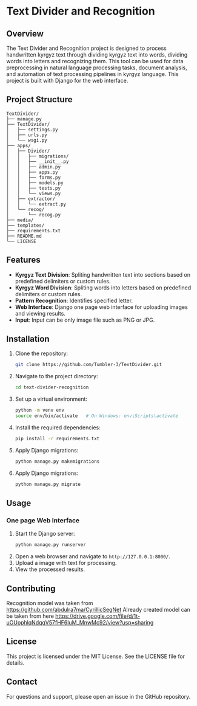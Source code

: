# Text Divider and Recognition

## Overview
The Text Divider and Recognition project is designed to process handwritten kyrgyz text through dividing kyrgyz text into words, dividing words into letters and recognizing them. This tool can be used for data preprocessing in natural language processing tasks, document analysis, and automation of text processing pipelines in kyrgyz language. This project is built with Django for the web interface.

## Project Structure
```
TextDivider/
├── manage.py                  
├── TextDivider/
│   ├── settings.py            
│   ├── urls.py                
│   └── wsgi.py                
├── apps/    
│   ├── Divider/  
│   │   ├── migrations/                             
│   │   ├── __init__.py      
│   │   ├── admin.py  
│   │   ├── apps.py         
│   │   ├── forms.py  
│   │   ├── models.py   
│   │   ├── tests.py   
│   │   └── views.py  
│   ├── extractor/  
│   │   └── extract.py  
│   └── recog/  
│       └── recog.py            
├── media/
├── templates/              
├── requirements.txt         
├── README.md             
└── LICENSE             
```

## Features
- **Kyrgyz Text Division**: Spliting handwritten text into sections based on predefined delimiters or custom rules.
- **Kyrgyz Word Division**: Spliting words into letters based on predefined delimiters or custom rules.
- **Pattern Recognition**: Identifies specified letter.
- **Web Interface**: Django one page web interface for uploading images and viewing results.
- **Input**: Input can be only image file such as PNG or JPG.

## Installation
1. Clone the repository:
   ```bash
   git clone https://github.com/Tumbler-3/TextDivider.git
   ```
2. Navigate to the project directory:
   ```bash
   cd text-divider-recognition
   ```
3. Set up a virtual environment:
   ```bash
   python -m venv env
   source env/bin/activate   # On Windows: env\Scripts\activate
   ```
4. Install the required dependencies:
   ```bash
   pip install -r requirements.txt
   ```
5. Apply Django migrations:
   ```bash
   python manage.py makemigrations
   ```
6. Apply Django migrations:
   ```bash
   python manage.py migrate
   ```

## Usage

### One page Web Interface
1. Start the Django server:
   ```bash
   python manage.py runserver
   ```
2. Open a web browser and navigate to `http://127.0.0.1:8000/`.
3. Upload a image with text for processing.
4. View the processed results.

## Contributing
Recognition model was taken from https://github.com/abdulra7ma/CyrillicSegNet 
Already created model can be taken from here https://drive.google.com/file/d/1t-uOUophlqNdqqV57fHF6luM_MnwMc92/view?usp=sharing

## License
This project is licensed under the MIT License. See the LICENSE file for details.

## Contact
For questions and support, please open an issue in the GitHub repository.
